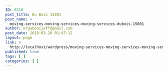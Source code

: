 ```yaml
---
ID: 6510
post_title: Du Bois 15801
post_name: >
  moving-services-moving-services-moving-services-dubois-15801
author: mrgabonijeff@gmail.com
post_date: 2018-03-28 01:47:12
layout: page
link: >
  http://localhost/wordpress/moving-services-moving-services-moving-services-dubois-15801/
published: true
tags: [ ]
categories: [ ]
---
```

